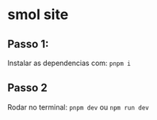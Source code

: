 # smol site
## Passo 1:
Instalar as dependencias com:
``` pnpm i ```
## Passo 2
Rodar no terminal:
``` pnpm dev ```
ou
``` npm run dev ```
